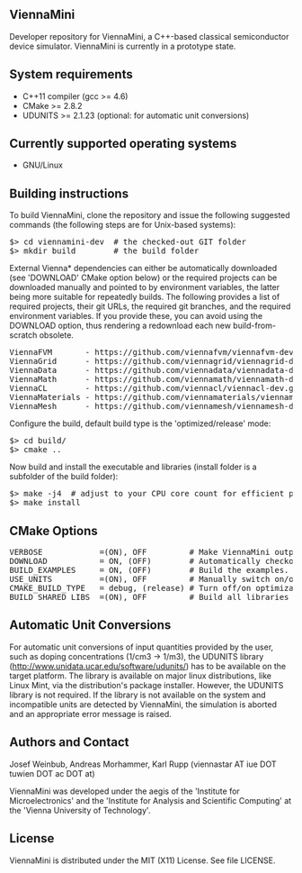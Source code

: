 ViennaMini
--------------------------

Developer repository for ViennaMini, a C++-based classical semiconductor device simulator.
ViennaMini is currently in a prototype state.

System requirements
--------------------------

* C++11 compiler (gcc >= 4.6)
* CMake >= 2.8.2
* UDUNITS >= 2.1.23 (optional: for automatic unit conversions)

Currently supported operating systems
--------------------------
* GNU/Linux

Building instructions
--------------------------

To build ViennaMini, clone the repository and issue the following suggested commands (the following steps are for Unix-based systems):

<pre>
$> cd viennamini-dev  # the checked-out GIT folder
$> mkdir build        # the build folder
</pre>

External Vienna* dependencies can either be automatically downloaded (see 'DOWNLOAD' CMake option below)
or the required projects can be downloaded manually and pointed to by environment variables,
the latter being more suitable for repeatedly builds.
The following provides a list of required projects, their git URLs, the required git branches, and the required environment variables.
If you provide these, you can avoid using the DOWNLOAD option, thus rendering a redownload each new build-from-scratch obsolete.

<pre>
ViennaFVM       - https://github.com/viennafvm/viennafvm-dev.git              - master  - VIENNAFVMPATH
ViennaGrid      - https://github.com/viennagrid/viennagrid-dev.git            - next    - VIENNAGRIDPATH
ViennaData      - https://github.com/viennadata/viennadata-dev.git            - master  - VIENNADATAPATH
ViennaMath      - https://github.com/viennamath/viennamath-dev.git            - master  - VIENNAMATHPATH
ViennaCL        - https://github.com/viennacl/viennacl-dev.git                - master  - VIENNACLPATH
ViennaMaterials - https://github.com/viennamaterials/viennamaterials-dev.git  - next    - VIENNAMATERIALSPATH
ViennaMesh      - https://github.com/viennamesh/viennamesh-dev.git            - next    - VIENNAMESHPATH
</pre>

Configure the build, default build type is the 'optimized/release' mode:
<pre>
$> cd build/
$> cmake ..
</pre>

Now build and install the executable and libraries (install folder is a subfolder of the build folder):
<pre>
$> make -j4  # adjust to your CPU core count for efficient parallel building
$> make install
</pre>

CMake Options
--------------------------

<pre>
VERBOSE            =(ON), OFF         # Make ViennaMini output debug messages (default: ON)
DOWNLOAD           = ON, (OFF)        # Automatically checkout external dependencies during the build-process, i.e., other Vienna* projects (default: OFF)
BUILD_EXAMPLES     = ON, (OFF)        # Build the examples. The ViennaMini library is generated anyway (default: OFF)
USE_UNITS          =(ON), OFF         # Manually switch on/off units support (default: ON)
CMAKE_BUILD_TYPE   = debug, (release) # Turn off/on optimizations (default: release, i.e., optimized mode)
BUILD_SHARED_LIBS  =(ON), OFF         # Build all libraries as shared libraries, if switched off, static libraries are generated and used (default: ON)
</pre>

Automatic Unit Conversions
--------------------------

For automatic unit conversions of input quantities provided by the user, such as doping concentrations (1/cm3 -> 1/m3),
the UDUNITS library (http://www.unidata.ucar.edu/software/udunits/) has to be available on the target platform.
The library is available on major linux distributions, like Linux Mint, via the distribution's package installer.
However, the UDUNITS library is not required. If the library is not available on the system and incompatible units
are detected by ViennaMini, the simulation is aborted and an appropriate error message is raised.


Authors and Contact
------------------------

Josef Weinbub, Andreas Morhammer, Karl Rupp
(viennastar AT iue DOT tuwien DOT ac DOT at)

ViennaMini was developed under the aegis of the 'Institute for Microelectronics' and the 'Institute for Analysis and Scientific Computing' at the 'Vienna University of Technology'.


License
--------------------------
ViennaMini is distributed under the MIT (X11) License. See file LICENSE.
